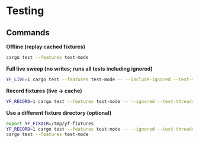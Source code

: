 # Testing

## Commands

**Offline (replay cached fixtures)**

```bash
cargo test --features test-mode
```

**Full live sweep (no writes; runs all tests including ignored)**

```bash
YF_LIVE=1 cargo test --features test-mode -- --include-ignored --test-threads=1
```

**Record fixtures (live → cache)**

```bash
YF_RECORD=1 cargo test --features test-mode -- --ignored --test-threads=1
```

**Use a different fixture directory (optional)**

```bash
export YF_FIXDIR=/tmp/yf-fixtures
YF_RECORD=1 cargo test --features test-mode -- --ignored --test-threads=1
cargo test --features test-mode
```

